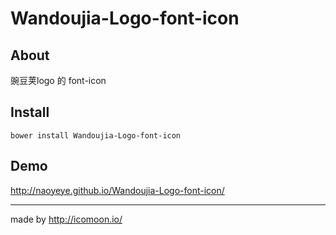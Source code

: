 Wandoujia-Logo-font-icon
========================

About
----
豌豆荚logo 的 font-icon


Install
----

`bower install Wandoujia-Logo-font-icon`

Demo
----

http://naoyeye.github.io/Wandoujia-Logo-font-icon/


----
made by http://icomoon.io/
